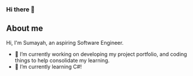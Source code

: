 ### Hi there 👋

## About me

Hi, I'm Sumayah, an aspiring Software Engineer. 
- 🔭 I’m currently working on developing my project portfolio, and coding things to help consolidate my learning.
- 🌱 I’m currently learning C#!

<!--
**sumayahh/sumayahh** is a ✨ _special_ ✨ repository because its `README.md` (this file) appears on your GitHub profile.

Here are some ideas to get you started:

- 🔭 I’m currently working on ...
- 🌱 I’m currently learning ...
- 👯 I’m looking to collaborate on ...
- 🤔 I’m looking for help with ...
- 💬 Ask me about ...
- 📫 How to reach me: ...
- 😄 Pronouns: ...
- ⚡ Fun fact: ...
-->
